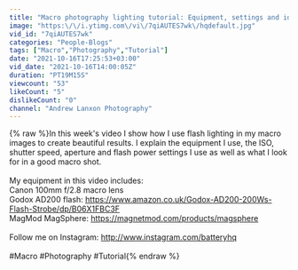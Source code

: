 ```yaml
---
title: "Macro photography lighting tutorial: Equipment, settings and ideas for amazing images"
image: "https:\/\/i.ytimg.com\/vi\/7qiAUTES7wk\/hqdefault.jpg"
vid_id: "7qiAUTES7wk"
categories: "People-Blogs"
tags: ["Macro","Photography","Tutorial"]
date: "2021-10-16T17:25:53+03:00"
vid_date: "2021-10-16T14:00:05Z"
duration: "PT19M15S"
viewcount: "53"
likeCount: "5"
dislikeCount: "0"
channel: "Andrew Lanxon Photography"
---
```

{% raw %}In this week's video I show how I use flash lighting in my macro images to create beautiful results. I explain the equipment I use, the ISO, shutter speed, aperture and flash power settings I use as well as what I look for in a good macro shot. <br /><br />My equipment in this video includes: <br />Canon 100mm f/2.8 macro lens<br />Godox AD200 flash: <a rel="nofollow" target="blank" href="https://www.amazon.co.uk/Godox-AD200-200Ws-Flash-Strobe/dp/B06X1FBC3F">https://www.amazon.co.uk/Godox-AD200-200Ws-Flash-Strobe/dp/B06X1FBC3F</a><br />MagMod MagSphere: <a rel="nofollow" target="blank" href="https://magnetmod.com/products/magsphere">https://magnetmod.com/products/magsphere</a><br /><br />Follow me on Instagram: <a rel="nofollow" target="blank" href="http://www.instagram.com/batteryhq">http://www.instagram.com/batteryhq</a><br /><br />#Macro #Photography #Tutorial{% endraw %}
